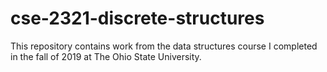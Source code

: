 # cse-2321-discrete-structures
This repository contains work from the data structures course I completed in the fall of 2019 at The Ohio State University.
